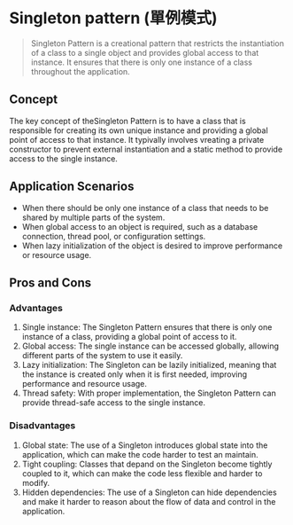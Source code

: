 # Singleton pattern (單例模式)

> Singleton Pattern is a creational pattern that restricts the instantiation of a class to a single object and provides global access to that instance. It ensures that there is only one instance of a class throughout the application.

## Concept

The key concept of theSingleton Pattern is to have a class that is responsible for creating its own unique instance and providing a global point of access to that instance. It typivally involves vreating a private constructor to prevent external instantiation and a static method to provide access to the single instance.

## Application Scenarios

- When there should be only one instance of a class that needs to be shared by multiple parts of the system.
- When global access to an object is required, such as a database connection, thread pool, or configuration settings.
- When lazy initialization of the object is desired to improve performance or resource usage.

## Pros and Cons

### Advantages

1. Single instance: The Singleton Pattern ensures that there is only one instance of a class, providing a global point of access to it.
2. Global access: The single instance can be accessed globally, allowing different parts of the system to use it easily.
3. Lazy initialization: The Singleton can be lazily initialized, meaning that the instance is created only when it is first needed, improving performance and resource usage.
4. Thread safety: With proper implementation, the Singleton Pattern can provide thread-safe access to the single instance.

### Disadvantages

1. Global state: The use of a Singleton introduces global state into the application, which can make the code harder to test an maintain.
2. Tight coupling: Classes that depand on the Singleton become tightly coupled to it, which can make the code less flexible and harder to modify.
3. Hidden dependencies: The use of a Singleton can hide dependencies and make it harder to reason about the flow of data and control in the application.

